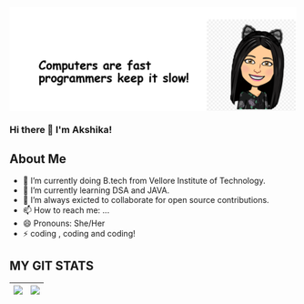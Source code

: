 <img align="center" src="https://github.com/akshikamudgal/akshikamudgal/blob/main/Screenshot%20(3).png"/></a>

### Hi there 👋 I'm Akshika!

## About Me

- 🔭 I’m currently doing B.tech from Vellore Institute of Technology.
- 🌱 I’m currently learning DSA and JAVA.
- 👯 I’m always exicted to collaborate for open source contributions.
- 📫 How to reach me: ...
- 😄 Pronouns: She/Her
- ⚡ coding , coding and coding!

## MY GIT STATS
<img src="https://github-readme-stats.vercel.app/api?username=akshikamudgal&&show_icons=true&count_private=true&theme=radical"/>|<img src="https://github-readme-streak-stats.herokuapp.com/?user=akshikamudgal&theme=radical"/>|
|---|---|

